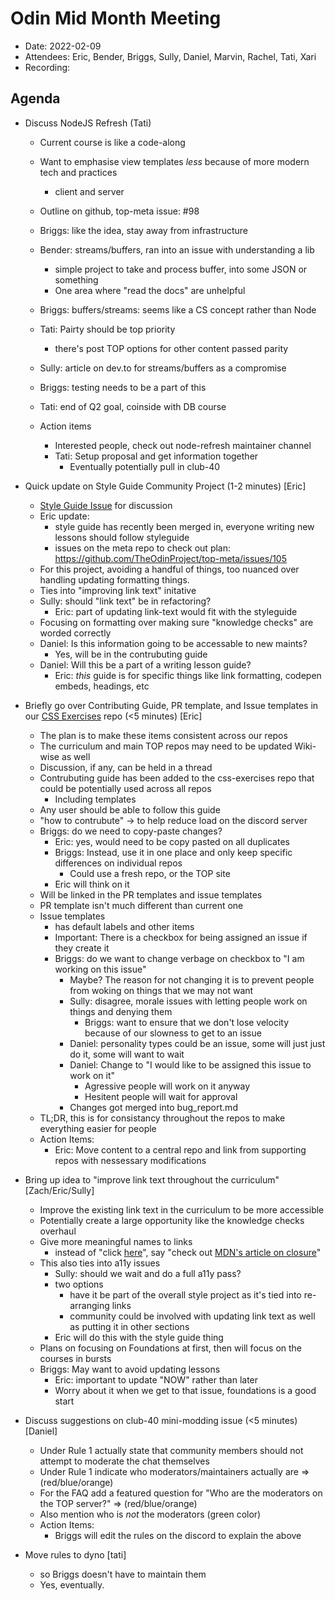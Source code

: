 # Odin Mid Month Meeting 

* Date: 2022-02-09
* Attendees: Eric, Bender, Briggs, Sully, Daniel, Marvin, Rachel, Tati, Xari
* Recording: 

## Agenda

- Discuss NodeJS Refresh (Tati)
    - Current course is like a code-along
    - Want to emphasise view templates *less* because of more modern tech and practices
        - client and server 
    - Outline on github, top-meta issue: #98
    - Briggs: like the idea, stay away from infrastructure
    - Bender: streams/buffers, ran into an issue with understanding a lib
        - simple project to take and process buffer, into some JSON or something
        - One area where "read the docs" are unhelpful 
    - Briggs: buffers/streams: seems like a CS concept rather than Node
    - Tati: Pairty should be top priority
        - there's post TOP options for other content passed parity
    - Sully: article on dev.to for streams/buffers as a compromise
    - Briggs: testing needs to be a part of this
    - Tati: end of Q2 goal, coinside with DB course
    
    - Action items
        - Interested people, check out node-refresh maintainer channel
        - Tati: Setup proposal and get information together
            - Eventually potentially pull in club-40

- Quick update on Style Guide Community Project (1-2 minutes) [Eric]
    - [Style Guide Issue](https://github.com/TheOdinProject/top-meta/issues/105) for discussion
    - Eric update: 
        - style guide has recently been merged in, everyone writing new lessons should follow styleguide
        - issues on the meta repo to check out plan: https://github.com/TheOdinProject/top-meta/issues/105
    - For this project, avoiding a handful of things, too nuanced over handling updating formatting things.
    - Ties into "improving link text" initative
    - Sully: should "link text" be in refactoring?
        - Eric: part of updating link-text would fit with the styleguide
    - Focusing on formatting over making sure "knowledge checks" are worded correctly
    - Daniel: Is this information going to be accessable to new maints?
        - Yes, will be in the contrubuting guide
    - Daniel: Will this be a part of a writing lesson guide?
        - Eric: *this* guide is for specific things like link formatting, codepen embeds, headings, etc 
  
- Briefly go over Contributing Guide, PR template, and Issue templates in our [CSS Exercises](https://github.com/TheOdinProject/css-exercises) repo (<5 minutes) [Eric]
    - The plan is to make these items consistent across our repos
    - The curriculum and main TOP repos may need to be updated Wiki-wise as well
    - Discussion, if any, can be held in a thread
    - Contrubuting guide has been added to the css-exercises repo that could be potentially used across all repos
        - Including templates
    - Any user should be able to follow this guide
    - "how to contrubute" -> to help reduce load on the discord server
    - Briggs: do we need to copy-paste changes? 
        - Eric: yes, would need to be copy pasted on all duplicates
        - Briggs: Instead, use it in one place and only keep specific differences on individual repos
            - Could use a fresh repo, or the TOP site
        - Eric will think on it
    -  Will be linked in the PR templates and issue templates
    -  PR template isn't much different than current one
    -  Issue templates 
        - has default labels and other items
        - Important: There is a checkbox for being assigned an issue if they create it
        - Briggs: do we want to change verbage on checkbox to "I am working on this issue"
            - Maybe? The reason for not changing it is to prevent people from woking on things that we may not want
            - Sully: disagree, morale issues with letting people work on things and denying them
                - Briggs: want to ensure that we don't lose velocity because of our slowness to get to an issue
            - Daniel: personality types could be an issue, some will just just do it, some will want to wait
            - Daniel: Change to "I would like to be assigned this issue to work on it"
                - Agressive people will work on it anyway
                - Hesitent people will wait for approval
            - Changes got merged into bug_report.md 
    - TL;DR, this is for consistancy throughout the repos to make everything easier for people
    - Action Items: 
        - Eric: Move content to a central repo and link from supporting repos with nessessary modifications

- Bring up idea to "improve link text throughout the curriculum" [Zach/Eric/Sully]
    - Improve the existing link text in the curriculum to be more accessible
    - Potentially create a large opportunity like the knowledge checks overhaul
    - Give more meaningful names to links
        - instead of "click [here](here)", say "check out [MDN's article on closure]()"
    - This also ties into a11y issues
        - Sully: should we wait and do a full a11y pass?
        - two options
            - have it be part of the overall style project as it's tied into re-arranging links
            - community could be involved with updating link text as well as putting it in other sections
        - Eric will do this with the style guide thing
    - Plans on focusing on Foundations at first, then will focus on the courses in bursts
    - Briggs: May want to avoid updating lessons
        - Eric: important to update "NOW" rather than later
        - Worry about it when we get to that issue, foundations is a good start

- Discuss suggestions on club-40 mini-modding issue (<5 minutes) [Daniel]
    - Under Rule 1 actually state that community members should not attempt to moderate the chat themselves
    - Under Rule 1 indicate who moderators/maintainers actually are => (red/blue/orange)
    - For the FAQ add a featured question for "Who are the moderators on the TOP server?" => (red/blue/orange)
    - Also mention who is *not* the moderators (green color)
    - Action Items:
        - Briggs will edit the rules on the discord to explain the above

- Move rules to dyno [tati]
    - so Briggs doesn't have to maintain them
    - Yes, eventually.
